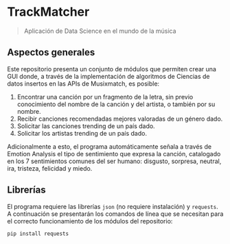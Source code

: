 # TrackMatcher
> Aplicación de Data Science en el mundo de la música

## Aspectos generales
Este repositorio presenta un conjunto de módulos que permiten crear una GUI donde, a través de la implementación de algoritmos de Ciencias de datos insertos en las APIs de Musixmatch, es posible:

1. Encontrar una canción por un fragmento de la letra, sin previo conocimiento del nombre de la canción y del artista, o también por su nombre.
2. Recibir canciones recomendadas mejores valoradas de un género dado.
3. Solicitar las canciones trending de un país dado.
4. Solicitar los artistas trending de un país dado.

Adicionalmente a esto, el programa automáticamente señala a través de Emotion Analysis el tipo de sentimiento que expresa la canción, catalogado en los 7 sentimientos comunes del ser humano: disgusto, sorpresa, neutral, ira, tristeza, felicidad y miedo.

## Librerías
El programa requiere las librerías ```json``` (no requiere instalación) y ```requests```. A continuación se presentarán los comandos de línea que se necesitan para el correcto funcionamiento de los módulos del repositorio:

```shell
pip install requests
```
